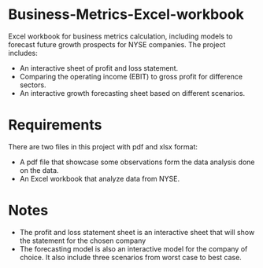 # Business-Metrics-Excel-workbook
Excel workbook for business metrics calculation, including models to forecast future growth prospects for NYSE companies.
The project includes:
- An interactive sheet of profit and loss statement.
- Comparing the operating income (EBIT) to gross profit for difference sectors.
- An interactive growth forecasting sheet based on different scenarios. 

# Requirements
There are two files in this project with pdf and xlsx format:
- A pdf file that showcase some observations form the data analysis done on the data.
- An Excel workbook that analyze data from NYSE.

# Notes
- The profit and loss statement sheet is an interactive sheet that will show the statement for the chosen company
- The forecasting model is also an interactive model for the company of choice. It also include three scenarios from worst case to best case.
